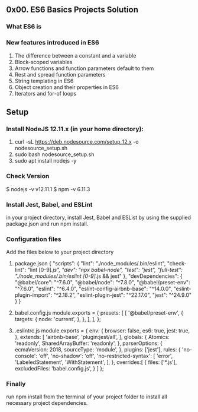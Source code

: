 ## 0x00. ES6 Basics Projects Solution
### What ES6 is
### New features introduced in ES6
1. The difference between a constant and a variable
2. Block-scoped variables
3. Arrow functions and function parameters default to them
4. Rest and spread function parameters
5. String templating in ES6
6. Object creation and their properties in ES6
7. Iterators and for-of loops

## Setup
### Install NodeJS 12.11.x (in your home directory):

1. curl -sL https://deb.nodesource.com/setup_12.x -o nodesource_setup.sh
2. sudo bash nodesource_setup.sh
3. sudo apt install nodejs -y
### Check Version 
$ nodejs -v
v12.11.1
$ npm -v
6.11.3

### Install Jest, Babel, and ESLint
in your project directory, install Jest, Babel and ESList by using the supplied package.json and run npm install.

### Configuration files
Add the files below to your project directory

1. package.json
{
  "scripts": {
    "lint": "./node_modules/.bin/eslint",
    "check-lint": "lint [0-9]*.js",
    "dev": "npx babel-node",
    "test": "jest",
    "full-test": "./node_modules/.bin/eslint [0-9]*.js && jest"
  },
  "devDependencies": {
    "@babel/core": "^7.6.0",
    "@babel/node": "^7.8.0",
    "@babel/preset-env": "^7.6.0",
    "eslint": "^6.4.0",
    "eslint-config-airbnb-base": "^14.0.0",
    "eslint-plugin-import": "^2.18.2",
    "eslint-plugin-jest": "^22.17.0",
    "jest": "^24.9.0"
  }
}

2. babel.config.js
module.exports = {
  presets: [
    [
      '@babel/preset-env',
      {
        targets: {
          node: 'current',
        },
      },
    ],
  ],
};

3. .eslintrc.js
module.exports = {
  env: {
    browser: false,
    es6: true,
    jest: true,
  },
  extends: [
    'airbnb-base',
    'plugin:jest/all',
  ],
  globals: {
    Atomics: 'readonly',
    SharedArrayBuffer: 'readonly',
  },
  parserOptions: {
    ecmaVersion: 2018,
    sourceType: 'module',
  },
  plugins: ['jest'],
  rules: {
    'no-console': 'off',
    'no-shadow': 'off',
    'no-restricted-syntax': [
      'error',
      'LabeledStatement',
      'WithStatement',
    ],
  },
  overrides:[
    {
      files: ['*.js'],
      excludedFiles: 'babel.config.js',
    }
  ]
};
###  Finally
 run npm install from the terminal of your project folder to install all necessary project dependencies.
